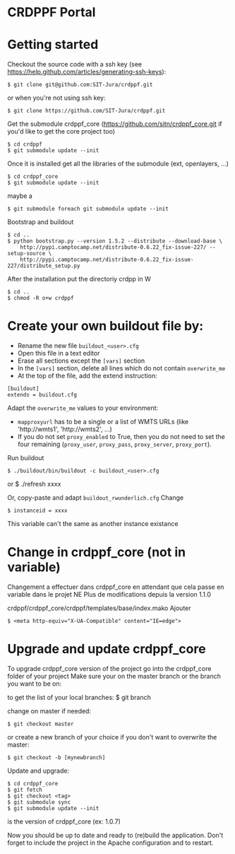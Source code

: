 CRDPPF Portal
============

# Getting started

  
Checkout the source code with a ssh key (see https://help.github.com/articles/generating-ssh-keys):

    $ git clone git@github.com:SIT-Jura/crdppf.git

or when you're not using ssh key:

    $ git clone https://github.com/SIT-Jura/crdppf.git

Get the submodule crdppf_core (https://github.com/sitn/crdppf_core.git if you'd like to get the core project too)

    $ cd crdppf
    $ git submodule update --init
    
Once it is installed get all the libraries of the submodule (ext, openlayers, ...)

    $ cd crdppf_core
    $ git submodule update --init
     
maybe a 

    $ git submodule foreach git submodule update --init

Bootstrap and buildout

    $ cd ..
    $ python bootstrap.py --version 1.5.2 --distribute --download-base \
        http://pypi.camptocamp.net/distribute-0.6.22_fix-issue-227/ --setup-source \
        http://pypi.camptocamp.net/distribute-0.6.22_fix-issue-227/distribute_setup.py

After the installation put the directoriy crdpp in W

    $ cd ..
    $ chmod -R o+w crdppf

# Create your own buildout file by:
* Rename the new file `buildout_<user>.cfg`
* Open this file in a text editor
* Erase all sections except the `[vars]` section
* In the `[vars]` section, delete all lines which do not contain `overwrite_me`
* At the top of the file, add the extend instruction:

```
[buildout]
extends = buildout.cfg
```

Adapt the `overwrite_me` values to your environment:
* `mapproxyurl` has to be a single or a list of WMTS URLs (like 'http://wmts1', 'http://wmts2', ...)
* If you do not set `proxy_enabled` to True, then you do not need to set the four remaining (`proxy_user`, `proxy_pass`, `proxy_server`, `proxy_port`).

Run buildout

    $ ./buildout/bin/buildout -c buildout_<user>.cfg

or
    $ ./refresh xxxx

Or, copy-paste and adapt `buildout_rwunderlich.cfg`
Change 

    $ instanceid = xxxx
    
This variable can't the same as another instance existance

# Change in crdppf_core (not in variable)
Changement a effectuer dans crdppf_core en attendant que cela passe en variable dans le projet NE
Plus de modifications depuis la version 1.1.0         

crdppf/crdppf_core/crdppf/templates/base/index.mako
Ajouter
  
    $ <meta http-equiv="X-UA-Compatible" content="IE=edge">

# Upgrade and update crdppf_core

To upgrade crdppf_core version of the project go into the crdppf_core folder of your project
Make sure your on the master branch or the branch you want to be on:

to get the list of your local branches:
    $ git branch

change on master if needed:   
 
    $ git checkout master

or create a new branch of your choice if you don't want to overwrite the master:

    $ git checkout -b [mynewbranch]
    
Update and upgrade:

    $ cd crdppf_core
    $ git fetch
    $ git checkout <tag>
    $ git submodule sync
    $ git submodule update --init

<tag> is the version of crdppf_core (ex: 1.0.7) 
     
Now you should be up to date and ready to (re)build the application. Don't forget to include the project in the Apache configuration and to restart.